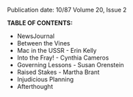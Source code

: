Publication date: 10/87
Volume 20, Issue 2

**TABLE OF CONTENTS:**
- NewsJournal
- Between the Vines
- Mac in the USSR - Erin Kelly
- Into the Fray! - Cynthia Cameros
- Governing Lessons - Susan Orenstein
- Raised Stakes - Martha Brant
- Injudicious Planning
- Afterthought

